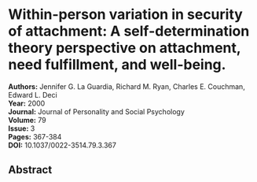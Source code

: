 # Within-person variation in security of attachment: A self-determination theory perspective on attachment, need fulfillment, and well-being.

**Authors:** Jennifer G. La Guardia, Richard M. Ryan, Charles E. Couchman, Edward L. Deci  
**Year:** 2000  
**Journal:** Journal of Personality and Social Psychology  
**Volume:** 79  
**Issue:** 3  
**Pages:** 367-384  
**DOI:** 10.1037/0022-3514.79.3.367  

## Abstract



